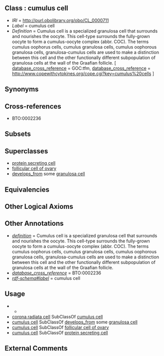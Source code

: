 
## Class : cumulus cell

 * *IRI* = http://purl.obolibrary.org/obo/CL_0000711
 * *Label* = cumulus cell
 * *Definition* = Cumulus cell is a specialized granulosa cell that surrounds and nourishes the oocyte. This cell-type surrounds the fully-grown oocyte to form a cumulus-oocyte complex (abbr. COC). The terms cumulus oophorus cells, cumulus granulosa cells, cumulus oophorous granulosa cells, granulosa-cumulus cells are used to make a distinction between this cell and the other functionally different subpopulation of granulosa cells at the wall of the Graafian follicle. [ [database_cross_reference](../../ef/oboInOwl#hasDbXref.md) = GOC:tfm, [database_cross_reference](../../ef/oboInOwl#hasDbXref.md) = http://www.copewithcytokines.org/cope.cgi?key=cumulus%20cells ]

## Synonyms


## Cross-references

 * BTO:0002236

## Subsets


## Superclasses

 * [protein secreting cell](../../CL/54/CL_0000154.md)
 * [follicular cell of ovary](../../CL/74/CL_0002174.md)
 * [develops_from](../../RO/02/RO_0002202.md) some [granulosa cell](../../CL/01/CL_0000501.md)

## Equivalencies


## Other Logical Axioms


## Other Annotations

 * *[definition](../../IAO/15/IAO_0000115.md)* = Cumulus cell is a specialized granulosa cell that surrounds and nourishes the oocyte. This cell-type surrounds the fully-grown oocyte to form a cumulus-oocyte complex (abbr. COC). The terms cumulus oophorus cells, cumulus granulosa cells, cumulus oophorous granulosa cells, granulosa-cumulus cells are used to make a distinction between this cell and the other functionally different subpopulation of granulosa cells at the wall of the Graafian follicle.
 * *[database_cross_reference](../../ef/oboInOwl#hasDbXref.md)* = BTO:0002236
 * *[rdf-schema#label](../../el/rdf-schema#label.md)* = cumulus cell

## Usage

 * -
 * [corona radiata cell](../../CL/13/CL_0000713.md) SubClassOf [cumulus cell](../../CL/11/CL_0000711.md)
 * [cumulus cell](../../CL/11/CL_0000711.md) SubClassOf [develops_from](../../RO/02/RO_0002202.md) some [granulosa cell](../../CL/01/CL_0000501.md)
 * [cumulus cell](../../CL/11/CL_0000711.md) SubClassOf [follicular cell of ovary](../../CL/74/CL_0002174.md)
 * [cumulus cell](../../CL/11/CL_0000711.md) SubClassOf [protein secreting cell](../../CL/54/CL_0000154.md)

## External Comments

